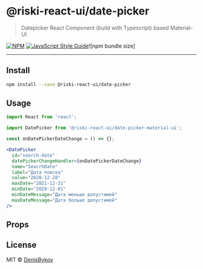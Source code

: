 # @riski-react-ui/date-picker

> Datepicker React Component (build with Typescript) based Material-UI

[![NPM](https://img.shields.io/npm/v/@riski-react-ui/date-picker.svg)](https://www.npmjs.com/package/@riski-react-ui/date-picker) [![JavaScript Style Guide](https://img.shields.io/badge/code_style-standard-brightgreen.svg)](https://standardjs.com)![npm bundle size]

---

## Install

```bash
npm install --save @riski-react-ui/date-picker
```

## Usage

```jsx
import React from 'react';

import DatePicker from '@riski-react-ui/date-picker-material-ui';

const onDatePickerDateChange = () => {};

<DatePicker
  id="search-date"
  datePickerChangeHandler={onDatePickerDateChange}
  name="SeacrhDate"
  label="Дата поиска"
  value="2020-12-28"
  maxDate="2021-12-31"
  minDate="2020-12-01"
  minDateMessage="Дата меньше допустимой"
  maxDateMessage="Дата больше допустимой"
/>
```

## Props

## License

MIT © [DenisBykov](https://github.com/BykovDenis)
